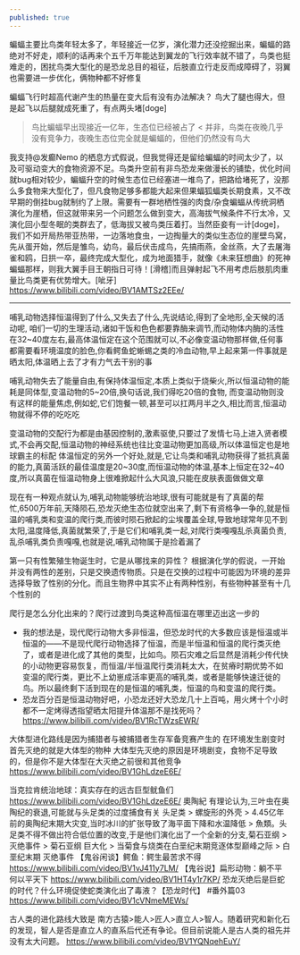 ```yaml
---
published: true
---
```

蝙蝠主要比鸟类年轻太多了，年轻接近一亿岁，演化潜力还没挖掘出来，蝙蝠的路绝对不好走，顺利的话再来个五千万年能达到翼龙的飞行效率就不错了，鸟类也挺难走的，困扰鸟类大型化的是恐龙总目的祖征，后肢直立行走反而成障碍了，羽翼也需要进一步优化，俩物种都不好修复

蝙蝠飞行时超高代谢产生的热量在变大后有没有办法解决？
鸟大了腿也得大，但是起飞以后腿就成死重了，有点两头堵[doge]

> 鸟比蝙蝠早出现接近一亿年，生态位已经被占了
< 并非，鸟类在夜晚几乎没有竞争力，夜晚生态位完全就是蝙蝠的，但他们仍然没有鸟大

我支持@发癫Nemo 的栖息方式假说，但我觉得还是留给蝙蝠的时间太少了，以及可驱动变大的食物资源不足。鸟类升空前有非鸟恐龙来做漫长的铺垫，优化时间就bug相对较少，蝙蝠升空的时候生态位已经塞进一堆鸟了，把路给堵死了，没那么多食物来大型化了，但凡食物足够多都能大起来但果蝠狐蝠类长期食素，又不改早期的倒挂bug就制约了上限。需要有一群地栖性强的肉食/杂食蝙蝠从传统洞栖演化为崖栖，但这就带来另一个问题怎么做到变大，高海拔气候条件不行太冷，又演化回小型冬眠的类群去了，低海拔又被鸟类压着打。当然臣妾有一计[doge]，我们不如开局热带亚热带，一边落地食虫，一边掏量大的类似生态位的崖壁鸟窝，先从蛋开始，然后是雏鸟，幼鸟，最后伏击成鸟，先搞雨燕，金丝燕，大了去屠海雀和鸥，日拱一卒，最终完成大型化，成为地面猎手，就像《未来狂想曲》的死神蝙蝠那样，则我大翼手目王朝指日可待！[滑稽]而且弹射起飞不用考虑后肢肌肉重量比鸟类更有优势增大。[呲牙]
  https://www.bilibili.com/video/BV1AMTSz2EEe/

---

哺乳动物选择恒温得到了什么,又失去了什么,先说结论,得到了全地形,全天候的活动呢,
咱们一切的生理活动,诸如干饭和色色都要靠酶来调节,而动物体内酶的活性在32~40度左右,最高体温恒定在这个范围就可以,不必像变温动物那样做,任何事都需要看环境温度的脸色,你看鳄鱼蛇蜥蜴之类的冷血动物,早上起来第一件事就是晒太阳,体温晒上去了才有力气去干别的事

哺乳动物失去了能量自由,有保持体温恒定,本质上类似于烧柴火,所以恒温动物的能耗是同体型,变温动物的5~20倍,换句话说,我们得吃20倍的食物,
而变温动物则没有这样的能量焦虑,例如蛇,它们饱餐一顿,甚至可以扛两月半之久,相比而言,恒温动物就得不停的吃吃吃

变温动物的交配行为都是由基因控制的,激素驱使,只要过了发情七马上进入贤者模式,不会再交配,恒温动物的神经系统也往比变温动物更加高级,所以体温恒定也是地球霸主的标配
体温恒定的另外一个好处,就是,它让鸟类和哺乳动物获得了抵抗真菌的能力,真菌活跃的最佳温度是20~30度,而恒温动物的体温,基本上恒定在32~40度,所以真菌在恒温动物身上很难掀起什么大风浪,只能在皮肤表面做做文章

现在有一种观点就认为,哺乳动物能够统治地球,很有可能就是有了真菌的帮忙,6500万年前,天降陨石,恐龙灭绝生态位就空出来了,剩下有资格争一争的,就是恒温的哺乳类和变温的爬行类,而彼时陨石掀起的尘埃覆盖全球,导致地球常年见不到太阳,温度降低,真菌就繁荣了,于是它们和哺乳类一起,对爬行类嘎嘎乱杀真菌负责,乱杀哺乳类负责嘎嘎,也就是说,哺乳动物属于是捡着漏了

第一只有性繁殖生物诞生时，它是从哪找来的异性？
根据演化学的假说，一开始并没有两性的差别，只是交换遗传物质。只是在交换的过程中可能因为环境的差异选择导致了性别的分化。而且生物界中其实不止有两种性别，有些物种甚至有十几个性别的

爬行是怎么分化出来的？爬行过渡到鸟类这种高恒温在哪里迈出这一步的
* 我的想法是，现代爬行动物大多非恒温，但恐龙时代的大多数应该是恒温或半恒温的——不是现代爬行动物选择了恒温，而是半恒温和恒温的爬行类灭绝了，或者是进化成了其他的类型，比如鸟。陨石灾难之后显然是消耗少传代快的小动物更容易恢复，而恒温/半恒温爬行类消耗太大，在贫瘠时期优势不如变温的爬行类，更比不上幼崽成活率更高的哺乳类，或者是能够快速迁徙的鸟。所以最终剩下活到现在的是恒温的哺乳类，恒温的鸟和变温的爬行类。
* 恐龙百分百是恒温动物好吧，小恐龙还好大恐龙几十上百吨，用火烤十个小时都不一定烤得透指望晒太阳提升体温那不是找死吗？
  https://www.bilibili.com/video/BV1RcTWzsEWR/
  
大体型进化路线是因为捕猎者与被捕猎者生存军备竞赛产生的
在环境发生剧变时首先灭绝的就是大体型的物种
大体型先灭绝的原因是环境剧变，食物不足导致的，但是你不是大体型在大灭绝之前很和其他竞争
  https://www.bilibili.com/video/BV1GhLdzeE6E/

当克拉肯统治地球：真实存在的远古巨型鱿鱼们
  https://www.bilibili.com/video/BV1GhLdzeE6E/
  奧陶紀
  有理论认为,三叶虫在奥陶纪的衰退,可能就与头足类的过度捕食有关
  头足类 > 螺旋形的外壳 > 4.45亿年前的奥陶纪末期大灾变,当时冰川的扩张导致了海平面下降和水温降低 > 魚類。头足类不得不做出符合低位置的改变,于是他们演化出了一个全新的分支,菊石亚纲 > 灭绝事件 > 菊石亚纲 巨大化 >
  当菊食与烧类在白垩纪末期竞逐体型巅峰之际 > 白垩纪末期 灭绝事件
【鬼谷闲谈】鳄鱼：鳄生最苦求不得
  https://www.bilibili.com/video/BV1vJ411y7LM/
【鬼谷说】扁形动物：躺不平 何以平天下
  https://www.bilibili.com/video/BV1HT4y1r7KP/ 
恐龙灭绝后是巨蛇的时代？什么环境促使蛇类演化出了毒液？【恐龙时代】 #番外篇03
  https://www.bilibili.com/video/BV1cVNmeMEWs/
  
古人类的进化路线大致是 南方古猿>能人>匠人>直立人>智人。随着研究和新化石的发现，智人是否是直立人的直系后代还有争论。但目前说能人是古人类的祖先并没有太大问题。
  https://www.bilibili.com/video/BV1YQNqehEuY/